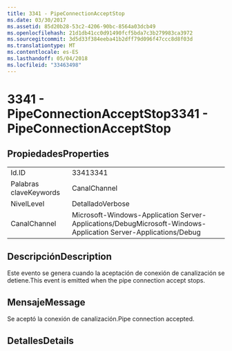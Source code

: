 ```yaml
---
title: 3341 - PipeConnectionAcceptStop
ms.date: 03/30/2017
ms.assetid: 85d20b28-53c2-4206-90bc-8564a03dcb49
ms.openlocfilehash: 21d1db41cc0d91490fcf5bda7c3b279983ca3972
ms.sourcegitcommit: 3d5d33f384eeba41b2dff79d096f47ccc8d8f03d
ms.translationtype: MT
ms.contentlocale: es-ES
ms.lasthandoff: 05/04/2018
ms.locfileid: "33463498"
---
```

# <a name="3341---pipeconnectionacceptstop"></a><span data-ttu-id="c38b8-102">3341 - PipeConnectionAcceptStop</span><span class="sxs-lookup"><span data-stu-id="c38b8-102">3341 - PipeConnectionAcceptStop</span></span>
## <a name="properties"></a><span data-ttu-id="c38b8-103">Propiedades</span><span class="sxs-lookup"><span data-stu-id="c38b8-103">Properties</span></span>  
  
|||  
|-|-|  
|<span data-ttu-id="c38b8-104">Id.</span><span class="sxs-lookup"><span data-stu-id="c38b8-104">ID</span></span>|<span data-ttu-id="c38b8-105">3341</span><span class="sxs-lookup"><span data-stu-id="c38b8-105">3341</span></span>|  
|<span data-ttu-id="c38b8-106">Palabras clave</span><span class="sxs-lookup"><span data-stu-id="c38b8-106">Keywords</span></span>|<span data-ttu-id="c38b8-107">Canal</span><span class="sxs-lookup"><span data-stu-id="c38b8-107">Channel</span></span>|  
|<span data-ttu-id="c38b8-108">Nivel</span><span class="sxs-lookup"><span data-stu-id="c38b8-108">Level</span></span>|<span data-ttu-id="c38b8-109">Detallado</span><span class="sxs-lookup"><span data-stu-id="c38b8-109">Verbose</span></span>|  
|<span data-ttu-id="c38b8-110">Canal</span><span class="sxs-lookup"><span data-stu-id="c38b8-110">Channel</span></span>|<span data-ttu-id="c38b8-111">Microsoft-Windows-Application Server-Applications/Debug</span><span class="sxs-lookup"><span data-stu-id="c38b8-111">Microsoft-Windows-Application Server-Applications/Debug</span></span>|  
  
## <a name="description"></a><span data-ttu-id="c38b8-112">Descripción</span><span class="sxs-lookup"><span data-stu-id="c38b8-112">Description</span></span>  
 <span data-ttu-id="c38b8-113">Este evento se genera cuando la aceptación de conexión de canalización se detiene.</span><span class="sxs-lookup"><span data-stu-id="c38b8-113">This event is emitted when the pipe connection accept stops.</span></span>  
  
## <a name="message"></a><span data-ttu-id="c38b8-114">Mensaje</span><span class="sxs-lookup"><span data-stu-id="c38b8-114">Message</span></span>  
 <span data-ttu-id="c38b8-115">Se aceptó la conexión de canalización.</span><span class="sxs-lookup"><span data-stu-id="c38b8-115">Pipe connection accepted.</span></span>  
  
## <a name="details"></a><span data-ttu-id="c38b8-116">Detalles</span><span class="sxs-lookup"><span data-stu-id="c38b8-116">Details</span></span>
